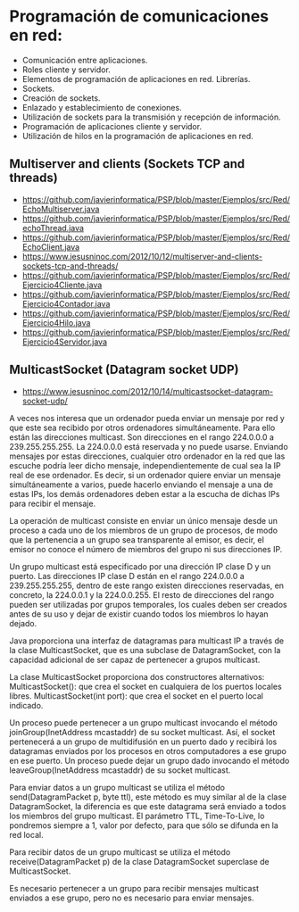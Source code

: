 # Programación de comunicaciones en red:
 -	Comunicación entre aplicaciones.
 -	Roles cliente y servidor.
 -	Elementos de programación de aplicaciones en red. Librerías.
 -	Sockets.
 -	Creación de sockets.
 -	Enlazado y establecimiento de conexiones.
 -	Utilización de sockets para la transmisión y recepción de información.
 -	Programación de aplicaciones cliente y servidor.
 -	Utilización de hilos en la programación de aplicaciones en red.

## Multiserver and clients (Sockets TCP and threads)
* https://github.com/javierinformatica/PSP/blob/master/Ejemplos/src/Red/EchoMultiserver.java
* https://github.com/javierinformatica/PSP/blob/master/Ejemplos/src/Red/echoThread.java
* https://github.com/javierinformatica/PSP/blob/master/Ejemplos/src/Red/EchoClient.java
* https://www.jesusninoc.com/2012/10/12/multiserver-and-clients-sockets-tcp-and-threads/
* https://github.com/javierinformatica/PSP/blob/master/Ejemplos/src/Red/Ejercicio4Cliente.java
* https://github.com/javierinformatica/PSP/blob/master/Ejemplos/src/Red/Ejercicio4Contador.java
* https://github.com/javierinformatica/PSP/blob/master/Ejemplos/src/Red/Ejercicio4Hilo.java
* https://github.com/javierinformatica/PSP/blob/master/Ejemplos/src/Red/Ejercicio4Servidor.java

## MulticastSocket (Datagram socket UDP)
* https://www.jesusninoc.com/2012/10/14/multicastsocket-datagram-socket-udp/

A veces nos interesa que un ordenador pueda enviar un mensaje por red y que este sea recibido por otros ordenadores simultáneamente. Para ello están las direcciones multicast. Son direcciones en el rango 224.0.0.0 a 239.255.255.255. La 224.0.0.0 está reservada y no puede usarse. Enviando mensajes por estas direcciones, cualquier otro ordenador en la red que las escuche podría leer dicho mensaje, independientemente de cual sea la IP real de ese ordenador. Es decir, si un ordenador quiere enviar un mensaje simultáneamente a varios, puede hacerlo enviando el mensaje a una de estas IPs, los demás ordenadores deben estar a la escucha de dichas IPs para recibir el mensaje.

La operación de multicast consiste en enviar un único mensaje desde un proceso a cada uno de los miembros de un grupo de procesos, de modo que la pertenencia a un grupo sea transparente al emisor, es decir, el emisor no conoce el número de miembros del grupo ni sus direcciones IP. 

Un grupo multicast está especificado por una dirección IP clase D y un puerto. Las direcciones IP clase D están en el rango 224.0.0.0 a 239.255.255.255, dentro de este rango existen direcciones reservadas, en concreto, la 224.0.0.1 y la 224.0.0.255. El resto de direcciones del rango pueden ser utilizadas por grupos temporales, los cuales deben ser creados antes de su uso y dejar de existir cuando todos los miembros lo hayan dejado. 

Java proporciona una interfaz de datagramas para multicast IP a través de la clase MulticastSocket, que es una subclase de DatagramSocket, con la capacidad adicional de ser capaz de pertenecer a grupos multicast. 

La clase MulticastSocket proporciona dos constructores alternativos:
MulticastSocket(): que crea el socket en cualquiera de los puertos locales libres.
MulticastSocket(int port): que crea el socket en el puerto local indicado.

Un proceso puede pertenecer a un grupo multicast invocando el método joinGroup(InetAddress mcastaddr) de su socket multicast. Así, el socket pertenecerá a un grupo de multidifusión en un puerto dado y recibirá los datagramas enviados por los procesos en otros computadores a ese grupo en ese puerto. Un proceso puede dejar un grupo dado invocando el método leaveGroup(InetAddress mcastaddr) de su socket multicast. 

Para enviar datos a un grupo multicast se utiliza el método send(DatagramPacket p, byte ttl), este método es muy similar al de la clase DatagramSocket, la diferencia es que este datagrama será enviado a todos los miembros del grupo multicast. El parámetro TTL, Time-To-Live, lo pondremos siempre a 1, valor por defecto, para que sólo se difunda en la red local. 

Para recibir datos de un grupo multicast se utiliza el método receive(DatagramPacket p) de la clase DatagramSocket superclase de MulticastSocket. 

Es necesario pertenecer a un grupo para recibir mensajes multicast enviados a ese grupo, pero no es necesario para enviar mensajes.
